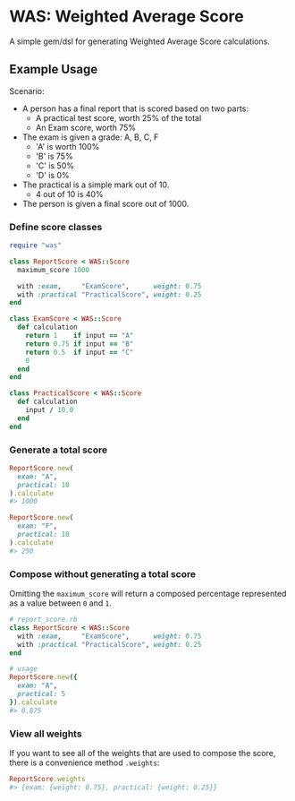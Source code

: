 # WAS: Weighted Average Score

A simple gem/dsl for generating Weighted Average Score calculations.

## Example Usage

Scenario:
* A person has a final report that is scored based on two parts:
  * A practical test score, worth 25% of the total
  * An Exam score, worth 75%
* The exam is given a grade: A, B, C, F
  * 'A' is worth 100%
  * 'B' is 75%
  * 'C' is 50%
  * 'D' is 0%
* The practical is a simple mark out of 10.
  * 4 out of 10 is 40% 
* The person is given a final score out of 1000.  

### Define score classes

```ruby
require "was"

class ReportScore < WAS::Score
  maximum_score 1000

  with :exam,     "ExamScore",      weight: 0.75
  with :practical "PracticalScore", weight: 0.25
end

class ExamScore < WAS::Score
  def calculation
    return 1    if input == "A"
    return 0.75 if input == "B"
    return 0.5  if input == "C"
    0
  end
end

class PracticalScore < WAS::Score
  def calculation
    input / 10.0
  end
end
```

### Generate a total score

```ruby
ReportScore.new(
  exam: "A",
  practical: 10
).calculate
#> 1000

ReportScore.new(
  exam: "F",
  practical: 10
).calculate
#> 250
````

### Compose without generating a total score

Omitting the `maximum_score` will return a composed percentage represented as a value between `0` and `1`.

```ruby
# report_score.rb
class ReportScore < WAS::Score
  with :exam,     "ExamScore",      weight: 0.75
  with :practical "PracticalScore", weight: 0.25
end
```

```ruby
# usage
ReportScore.new({
  exam: "A",
  practical: 5
}).calculate
#> 0.875
```

### View all weights

If you want to see all of the weights that are used to compose the score, there is a convenience method `.weights`:

```ruby
ReportScore.weights
#> {exam: {weight: 0.75}, practical: {weight: 0.25}}
